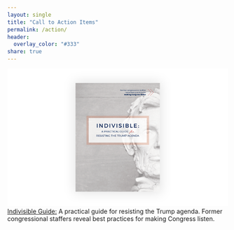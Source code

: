 ```yaml
---
layout: single
title: "Call to Action Items"
permalink: /action/
header:
  overlay_color: "#333"
share: true
---
```


<p>
<img src="/assets/images/indivisibleguide.png" alt="image-center" class="align-center"/><a href="https://www.indivisibleguide.com/web" target="_blank"> Indivisible Guide:</a> A practical guide for resisting the Trump agenda.
Former congressional staffers reveal best practices for making Congress listen.
</p>
